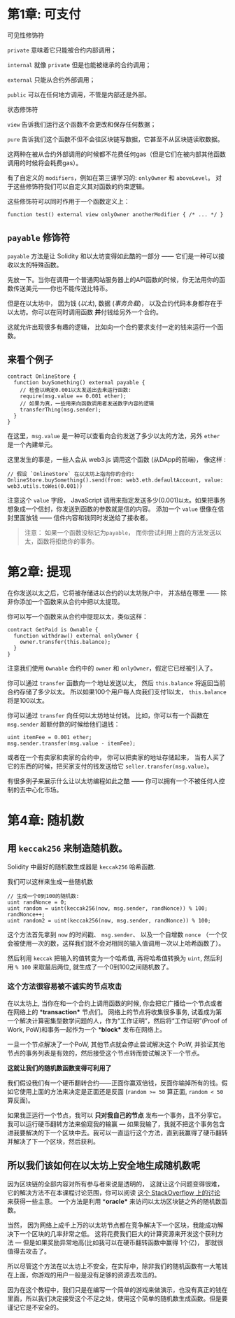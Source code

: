 # 第1章: 可支付

可见性修饰符

`private` 意味着它只能被合约内部调用； 

`internal` 就像 `private` 但是也能被继承的合约调用；

 `external` 只能从合约外部调用；

 `public` 可以在任何地方调用，不管是内部还是外部。



状态修饰符

`view` 告诉我们运行这个函数不会更改和保存任何数据； 

`pure` 告诉我们这个函数不但不会往区块链写数据，它甚至不从区块链读取数据。

这两种在被从合约外部调用的时候都不花费任何gas（但是它们在被内部其他函数调用的时候将会耗费gas）。



有了自定义的 `modifiers`，例如在第三课学习的: `onlyOwner` 和 `aboveLevel`。 对于这些修饰符我们可以自定义其对函数的约束逻辑。

这些修饰符可以同时作用于一个函数定义上：

```
function test() external view onlyOwner anotherModifier { /* ... */ }
```

## `payable` 修饰符

`payable` 方法是让 Solidity 和以太坊变得如此酷的一部分 —— 它们是一种可以接收以太的特殊函数。

先放一下。当你在调用一个普通网站服务器上的API函数的时候，你无法用你的函数传送美元——你也不能传送比特币。

但是在以太坊中， 因为钱 (_以太_), 数据 (*事务负载*)， 以及合约代码本身都存在于以太坊。你可以在同时调用函数 **并**付钱给另外一个合约。

这就允许出现很多有趣的逻辑， 比如向一个合约要求支付一定的钱来运行一个函数。

## 来看个例子

```solidity
contract OnlineStore {
  function buySomething() external payable {
    // 检查以确定0.001以太发送出去来运行函数:
    require(msg.value == 0.001 ether);
    // 如果为真，一些用来向函数调用者发送数字内容的逻辑
    transferThing(msg.sender);
  }
}
```

在这里，`msg.value` 是一种可以查看向合约发送了多少以太的方法，另外 `ether` 是一个內建单元。

这里发生的事是，一些人会从 web3.js 调用这个函数 (从DApp的前端)， 像这样 :

```
// 假设 `OnlineStore` 在以太坊上指向你的合约:
OnlineStore.buySomething().send(from: web3.eth.defaultAccount, value: web3.utils.toWei(0.001))
```

注意这个 `value` 字段， JavaScript 调用来指定发送多少(0.001)`以太`。如果把事务想象成一个信封，你发送到函数的参数就是信的内容。 添加一个 `value` 很像在信封里面放钱 —— 信件内容和钱同时发送给了接收者。

> 注意： 如果一个函数没标记为`payable`， 而你尝试利用上面的方法发送以太，函数将拒绝你的事务。



# 第2章: 提现

在你发送以太之后，它将被存储进以合约的以太坊账户中， 并冻结在哪里 —— 除非你添加一个函数来从合约中把以太提现。

你可以写一个函数来从合约中提现以太，类似这样：

```solidity
contract GetPaid is Ownable {
  function withdraw() external onlyOwner {
    owner.transfer(this.balance);
  }
}
```

注意我们使用 `Ownable` 合约中的 `owner` 和 `onlyOwner`，假定它已经被引入了。

你可以通过 `transfer` 函数向一个地址发送以太， 然后 `this.balance` 将返回当前合约存储了多少以太。 所以如果100个用户每人向我们支付1以太， `this.balance` 将是100以太。

你可以通过 `transfer` 向任何以太坊地址付钱。 比如，你可以有一个函数在 `msg.sender` 超额付款的时候给他们退钱：

```
uint itemFee = 0.001 ether;
msg.sender.transfer(msg.value - itemFee);
```

或者在一个有卖家和卖家的合约中， 你可以把卖家的地址存储起来， 当有人买了它的东西的时候，把买家支付的钱发送给它 `seller.transfer(msg.value)`。

有很多例子来展示什么让以太坊编程如此之酷 —— 你可以拥有一个不被任何人控制的去中心化市场。



# 第4章: 随机数

## 用 `keccak256` 来制造随机数。

Solidity 中最好的随机数生成器是 `keccak256` 哈希函数.

我们可以这样来生成一些随机数

```solidity
// 生成一个0到100的随机数:
uint randNonce = 0;
uint random = uint(keccak256(now, msg.sender, randNonce)) % 100;
randNonce++;
uint random2 = uint(keccak256(now, msg.sender, randNonce)) % 100;
```

这个方法首先拿到 `now` 的时间戳、 `msg.sender`、 以及一个自增数 `nonce` （一个仅会被使用一次的数，这样我们就不会对相同的输入值调用一次以上哈希函数了）。

然后利用 `keccak` 把输入的值转变为一个哈希值, 再将哈希值转换为 `uint`, 然后利用 `% 100` 来取最后两位, 就生成了一个0到100之间随机数了。

### 这个方法很容易被不诚实的节点攻击

在以太坊上, 当你在和一个合约上调用函数的时候, 你会把它广播给一个节点或者在网络上的 ***transaction\*** 节点们。 网络上的节点将收集很多事务, 试着成为第一个解决计算密集型数学问题的人，作为“工作证明”，然后将“工作证明”(Proof of Work, PoW)和事务一起作为一个 ***block\*** 发布在网络上。

一旦一个节点解决了一个PoW, 其他节点就会停止尝试解决这个 PoW, 并验证其他节点的事务列表是有效的，然后接受这个节点转而尝试解决下一个节点。

**这就让我们的随机数函数变得可利用了**

我们假设我们有一个硬币翻转合约——正面你赢双倍钱，反面你输掉所有的钱。假如它使用上面的方法来决定是正面还是反面 (`random >= 50` 算正面, `random < 50` 算反面)。

如果我正运行一个节点，我可以 **只对我自己的节点** 发布一个事务，且不分享它。 我可以运行硬币翻转方法来偷窥我的输赢 — 如果我输了，我就不把这个事务包含进我要解决的下一个区块中去。我可以一直运行这个方法，直到我赢得了硬币翻转并解决了下一个区块，然后获利。

## 所以我们该如何在以太坊上安全地生成随机数呢

因为区块链的全部内容对所有参与者来说是透明的， 这就让这个问题变得很难，它的解决方法不在本课程讨论范围，你可以阅读 [这个 StackOverflow 上的讨论](https://ethereum.stackexchange.com/questions/191/how-can-i-securely-generate-a-random-number-in-my-smart-contract) 来获得一些主意。 一个方法是利用 ***oracle\*** 来访问以太坊区块链之外的随机数函数。

当然， 因为网络上成千上万的以太坊节点都在竞争解决下一个区块，我能成功解决下一个区块的几率非常之低。 这将花费我们巨大的计算资源来开发这个获利方法 — 但是如果奖励异常地高(比如我可以在硬币翻转函数中赢得 1个亿)， 那就很值得去攻击了。

所以尽管这个方法在以太坊上不安全，在实际中，除非我们的随机函数有一大笔钱在上面，你游戏的用户一般是没有足够的资源去攻击的。

因为在这个教程中，我们只是在编写一个简单的游戏来做演示，也没有真正的钱在里面，所以我们决定接受这个不足之处，使用这个简单的随机数生成函数。但是要谨记它是不安全的。